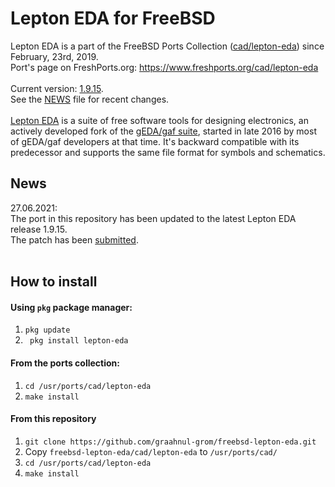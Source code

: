 Lepton EDA for FreeBSD
======================

Lepton EDA is a part of the FreeBSD Ports Collection ([cad/lepton-eda](https://svnweb.freebsd.org/ports/head/cad/lepton-eda)) since February, 23rd, 2019.
<br />
Port's page on FreshPorts.org: https://www.freshports.org/cad/lepton-eda
<br />
<br />
Current version: [1.9.15](https://github.com/lepton-eda/lepton-eda/releases/tag/1.9.15-20210626).
<br />
See the [NEWS](https://github.com/lepton-eda/lepton-eda/blob/master/NEWS.md) file for recent changes.
<br />
<br />
[Lepton EDA](https://github.com/lepton-eda/lepton-eda)
is a suite of free software tools for designing electronics,
an actively developed fork of the
[gEDA/gaf suite](http://wiki.geda-project.org/geda:gaf),
started in late 2016 by most of gEDA/gaf developers at that time.
It's backward compatible with its predecessor and
supports the same file format for symbols and schematics.


News
----

27.06.2021:
<br />
The port in this repository has been updated to the latest Lepton EDA release 1.9.15.
<br />
The patch has been <a href="https://bugs.freebsd.org/bugzilla/show_bug.cgi?id=256856">submitted</a>.
<br />
<br />


How to install
--------------

#### Using `pkg` package manager:

1. `pkg update`
2. ` pkg install lepton-eda`

#### From the ports collection:

1. `cd /usr/ports/cad/lepton-eda`
2. `make install`

#### From this repository

1. `git clone https://github.com/graahnul-grom/freebsd-lepton-eda.git`
2. Copy `freebsd-lepton-eda/cad/lepton-eda` to `/usr/ports/cad/`
3. `cd /usr/ports/cad/lepton-eda`
4. `make install`

